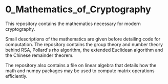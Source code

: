 # 0_Mathematics_of_Cryptography

This repository contains the mathematics necessary for modern cryptography.

Small descriptions of the mathematics are given before detailing code for
computation. The repository contains the group theory and number theory
behind RSA, Pollard's rho algorithm, the extended Euclidean algorithm and
the Chinese remainder theorem.

The repository also contains a file on linear algebra that details how the
math and numpy packages may be used to compute matrix operations efficiently.
